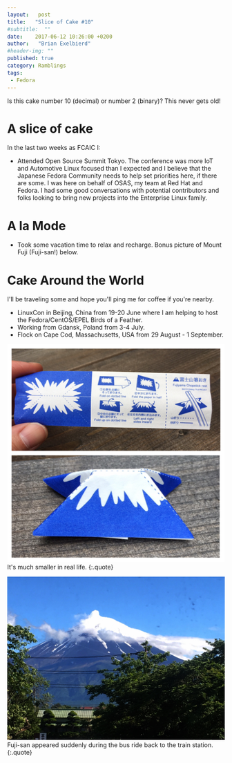 ```yaml
---
layout:   post
title:   "Slice of Cake #10"
#subtitle:  ""
date:    2017-06-12 10:26:00 +0200
author:   "Brian Exelbierd"
#header-img: ""
published: true
category: Ramblings
tags:
 - Fedora
---
```


Is this cake number 10 (decimal) or number 2 (binary)? This never gets old!

# A slice of cake

In the last two weeks as FCAIC I:

- Attended Open Source Summit Tokyo.  The conference was more IoT and Automotive Linux focused than I expected and I believe that the Japanese Fedora Community needs to help set priorities here, if there are some.  I was here on behalf of OSAS, my team at Red Hat and Fedora.  I had some good conversations with potential contributors and folks looking to bring new projects into the Enterprise Linux family.

# A la Mode

- Took some vacation time to relax and recharge.  Bonus picture of Mount Fuji (Fuji-san!) below.

# Cake Around the World

I'll be traveling some and hope you'll ping me for coffee if you're nearby.

- LinuxCon in Beijing, China from 19-20 June where I am helping to host the Fedora/CentOS/EPEL Birds of a Feather.
- Working from Gdansk, Poland from 3-4 July.
- Flock on Cape Cod, Massachusetts, USA from 29 August - 1 September.

![It's not as big as you think it is.](/img/2017/fuji-chop.jpg)
It's much smaller in real life.
{:.quote}

![Bus window Fuji-san.](/img/2017/fuji-san.jpg)
Fuji-san appeared suddenly during the bus ride back to the train station.
{:.quote}
